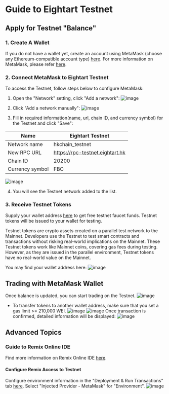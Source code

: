 # Guide to Eightart Testnet

## Apply for Testnet "Balance"

### 1. Create A Wallet
If you do not have a wallet yet, create an account using MetaMask (choose any Ethereum-compatible account type) [here](https://metamask.io/download/). 
For more information on MetaMask, please refer [here](https://docs.metamask.io/). 

### 2. Connect MetaMask to Eightart Testnet

To access the Testnet, follow steps below to configure MetaMask:

1. Open the "Network" setting, click "Add a network":
![image](../imgs/connect_1.png)

2. Click "Add a network manually":
![image](../imgs/connect_2.png)

3. Fill in required information(name, url, chain ID, and currency symbol) for the Testnet and click "Save": 

| Name            	| Eightart Testnet                	 |
|-----------------	|-----------------------------------|
| Network name    	| hkchain_testnet                 	 |
| New RPC URL     	| https://rpc-testnet.eightart.hk 	 |
| Chain ID        	| 20200                        	    |
| Currency symbol 	| FBC                             	 |

![image](../imgs/connect_3.png)

4. You will see the Testnet network added to the list.


### 3. Receive Testnet Tokens
Supply your wallet address [here](faucet_site.com) to get free testnet faucet funds. 
Testnet tokens will be issued to your wallet for testing. 

Testnet tokens are crypto assets created on a parallel test network to the Mainnet. 
Developers use the Testnet to test smart contracts and transactions without risking real-world implications on the Mainnet. 
These Testnet tokens work like Mainnet coins, covering gas fees during testing. 
However, as they are issued in the parallel environment, Testnet tokens have no real-world value on the Mainnet.

You may find your wallet address here:
![image](../imgs/wallet_address.png)

## Trading with MetaMask Wallet
Once balance is updated, you can start trading on the Testnet.
![image](../imgs/updated_balance.png)

* To transfer tokens to another wallet address, make sure that you set a gas limit >= 210,000 WEI.
![image](../imgs/transfer.png)
![image](../imgs/transfer_confirm.png)
Once transaction is confirmed, detailed information will be displayed: 
![image](../imgs/transaction_info.png)

## Advanced Topics

### Guide to Remix Online IDE

Find more information on Remix Online IDE [here](https://remix-ide.readthedocs.io/en/latest/).

#### Configure Remix Access to Testnet

Configure environment information in the "Deployment & Run Transactions" tab [here](https://remix.ethereum.org/). 
Select "Injected Provider - MetaMask" for "Environment". 
![image](../imgs/remix_config.png)










